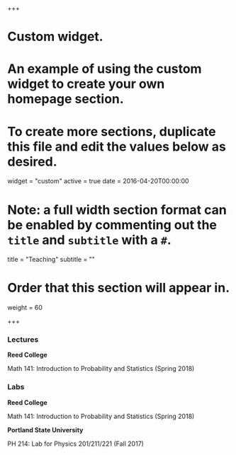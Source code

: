 +++
# Custom widget.
# An example of using the custom widget to create your own homepage section.
# To create more sections, duplicate this file and edit the values below as desired.
widget = "custom"
active = true
date = 2016-04-20T00:00:00

# Note: a full width section format can be enabled by commenting out the `title` and `subtitle` with a `#`.
title = "Teaching"
subtitle = ""

# Order that this section will appear in.
weight = 60

+++

### Lectures

**Reed College**

Math 141: Introduction to Probability and Statistics (Spring 2018)

### Labs

**Reed College**

Math 141: Introduction to Probability and Statistics (Spring 2018)


**Portland State University**

PH 214: Lab for Physics 201/211/221 (Fall 2017)

